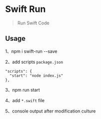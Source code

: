 # Swift Run

> Run Swift Code

## Usage

1、npm i swift-run --save

2、add scripts `package.json`

```
"scripts": {
  "start": "node index.js"
},
```

3、npm run start

4、add `*.swift` file

5、console output after modification culture
